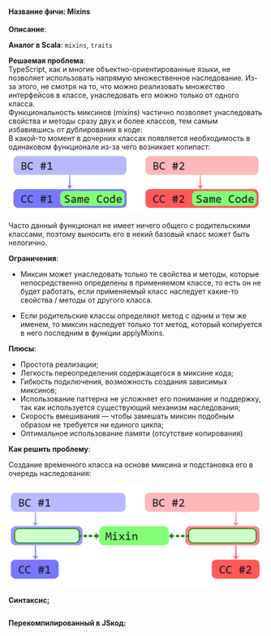 #### **Название фичи: Mixins**

**Описание**:

**Аналог в Scala**: `mixins`, `traits`

**Решаемая проблема**:  
TypeScript, как и многие объектно-ориентированные языки, не позволяет использовать напрямую множественное наследование. Из-за этого, не смотря на то, что можно реализовать множество интерфейсов в классе, унаследовать его можно только от одного класса.  
Функциональность миксинов \(mixins\) частично позволяет унаследовать свойства и методы сразу двух и более классов, тем самым избавившись от дублирования в коде:  
В какой-то момент в дочерних классах появляется необходимость в одинаковом функционале из-за чего возникает копипаст:  
![](/assets/impor666t.png)

Часто данный функционал не имеет ничего общего с родительскими классами, поэтому выносить его в некий базовый класс может быть нелогично.

**Ограничения**:

* Миксин может унаследовать только те свойства и методы, которые непосредственно определены в применяемом классе, то есть он не будет работать, если применяемый класс наследует какие-то свойства / методы от другого класса.

* Если родительские классы определяют метод с одним и тем же именем, то миксин наследует только тот метод, который копируется в него последним в функции applyMixins.

**Плюсы**:

* Простота реализации;
* Легкость переопределения содержащегося в миксине кода;
* Гибкость подключения, возможность создания зависимых миксинов;
* Использование паттерна не усложняет его понимание и поддержку, так как используется существующий механизм наследования;
* Скорость вмешивания — чтобы замешать миксин подобным образом не требуется ни единого цикла;
* Оптимальное использование памяти \(отсутствие копирования\)

**Как решить проблему**:

Создание временного класса на основе миксина и подстановка его в очередь наследования:

![](/assets/imp43rt.png)

**Синтаксис**[**:**](https://citifox.ru/event/adidas-dance-battle/)

```js

```

**Перекомпилированный в JSкод:**

```js

```



